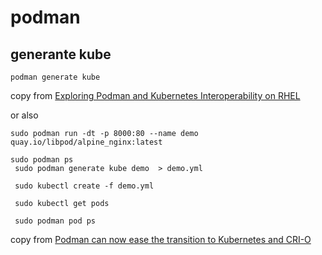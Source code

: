 # podman

## generante kube

```
podman generate kube
```
copy from [Exploring Podman and Kubernetes Interoperability on RHEL](https://acloudguru.com/hands-on-labs/exploring-podman-and-kubernetes-interoperability-on-rhel)

or also

```
sudo podman run -dt -p 8000:80 --name demo quay.io/libpod/alpine_nginx:latest

sudo podman ps
 sudo podman generate kube demo  > demo.yml

 sudo kubectl create -f demo.yml

 sudo kubectl get pods

 sudo podman pod ps
```
copy from [Podman can now ease the transition to Kubernetes and CRI-O](https://developers.redhat.com/blog/2019/01/29/podman-kubernetes-yaml#)
